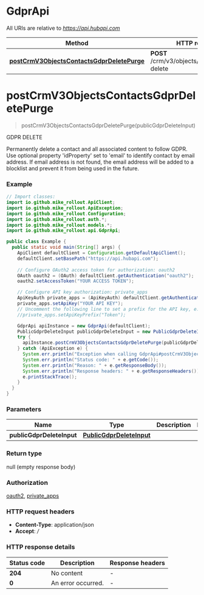 # GdprApi

All URIs are relative to *https://api.hubapi.com*

| Method | HTTP request | Description |
|------------- | ------------- | -------------|
| [**postCrmV3ObjectsContactsGdprDeletePurge**](GdprApi.md#postCrmV3ObjectsContactsGdprDeletePurge) | **POST** /crm/v3/objects/contacts/gdpr-delete | GDPR DELETE |


<a id="postCrmV3ObjectsContactsGdprDeletePurge"></a>
# **postCrmV3ObjectsContactsGdprDeletePurge**
> postCrmV3ObjectsContactsGdprDeletePurge(publicGdprDeleteInput)

GDPR DELETE

Permanently delete a contact and all associated content to follow GDPR. Use optional property &#39;idProperty&#39; set to &#39;email&#39; to identify contact by email address. If email address is not found, the email address will be added to a blocklist and prevent it from being used in the future.

### Example
```java
// Import classes:
import io.github.mike_rollout.ApiClient;
import io.github.mike_rollout.ApiException;
import io.github.mike_rollout.Configuration;
import io.github.mike_rollout.auth.*;
import io.github.mike_rollout.models.*;
import io.github.mike_rollout.api.GdprApi;

public class Example {
  public static void main(String[] args) {
    ApiClient defaultClient = Configuration.getDefaultApiClient();
    defaultClient.setBasePath("https://api.hubapi.com");
    
    // Configure OAuth2 access token for authorization: oauth2
    OAuth oauth2 = (OAuth) defaultClient.getAuthentication("oauth2");
    oauth2.setAccessToken("YOUR ACCESS TOKEN");

    // Configure API key authorization: private_apps
    ApiKeyAuth private_apps = (ApiKeyAuth) defaultClient.getAuthentication("private_apps");
    private_apps.setApiKey("YOUR API KEY");
    // Uncomment the following line to set a prefix for the API key, e.g. "Token" (defaults to null)
    //private_apps.setApiKeyPrefix("Token");

    GdprApi apiInstance = new GdprApi(defaultClient);
    PublicGdprDeleteInput publicGdprDeleteInput = new PublicGdprDeleteInput(); // PublicGdprDeleteInput | 
    try {
      apiInstance.postCrmV3ObjectsContactsGdprDeletePurge(publicGdprDeleteInput);
    } catch (ApiException e) {
      System.err.println("Exception when calling GdprApi#postCrmV3ObjectsContactsGdprDeletePurge");
      System.err.println("Status code: " + e.getCode());
      System.err.println("Reason: " + e.getResponseBody());
      System.err.println("Response headers: " + e.getResponseHeaders());
      e.printStackTrace();
    }
  }
}
```

### Parameters

| Name | Type | Description  | Notes |
|------------- | ------------- | ------------- | -------------|
| **publicGdprDeleteInput** | [**PublicGdprDeleteInput**](PublicGdprDeleteInput.md)|  | |

### Return type

null (empty response body)

### Authorization

[oauth2](../README.md#oauth2), [private_apps](../README.md#private_apps)

### HTTP request headers

 - **Content-Type**: application/json
 - **Accept**: */*

### HTTP response details
| Status code | Description | Response headers |
|-------------|-------------|------------------|
| **204** | No content |  -  |
| **0** | An error occurred. |  -  |

